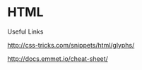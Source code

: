 HTML
====

Useful Links

http://css-tricks.com/snippets/html/glyphs/

http://docs.emmet.io/cheat-sheet/
